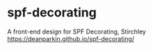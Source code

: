 # spf-decorating

A front-end design for SPF Decorating, Stirchley https://deanparkin.github.io/spf-decorating/
